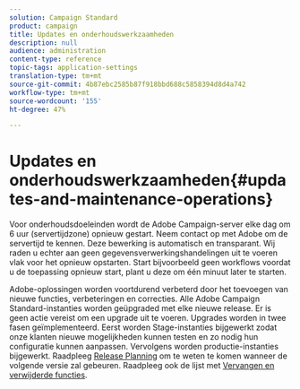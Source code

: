 ```yaml
---
solution: Campaign Standard
product: campaign
title: Updates en onderhoudswerkzaamheden
description: null
audience: administration
content-type: reference
topic-tags: application-settings
translation-type: tm+mt
source-git-commit: 4b87ebc2585b87f918bbd688c5858394d8d4a742
workflow-type: tm+mt
source-wordcount: '155'
ht-degree: 47%

---
```



# Updates en onderhoudswerkzaamheden{#updates-and-maintenance-operations}

Voor onderhoudsdoeleinden wordt de Adobe Campaign-server elke dag om 6 uur (servertijdzone) opnieuw gestart. Neem contact op met Adobe om de servertijd te kennen. Deze bewerking is automatisch en transparant. Wij raden u echter aan geen gegevensverwerkingshandelingen uit te voeren vlak voor het opnieuw opstarten. Start bijvoorbeeld geen workflows voordat u de toepassing opnieuw start, plant u deze om één minuut later te starten.

Adobe-oplossingen worden voortdurend verbeterd door het toevoegen van nieuwe functies, verbeteringen en correcties. Alle Adobe Campaign Standard-instanties worden geüpgraded met elke nieuwe release. Er is geen actie vereist om een upgrade uit te voeren. Upgrades worden in twee fasen geïmplementeerd. Eerst worden Stage-instanties bijgewerkt zodat onze klanten nieuwe mogelijkheden kunnen testen en zo nodig hun configuratie kunnen aanpassen. Vervolgens worden productie-instanties bijgewerkt. Raadpleeg [Release Planning](https://docs.adobe.com/content/help/nl-NL/campaign-standard/using/release-notes/release-planning.html) om te weten te komen wanneer de volgende versie zal gebeuren. Raadpleeg ook de lijst met [Vervangen en verwijderde functies](../../rn/using/deprecated-features.md).
